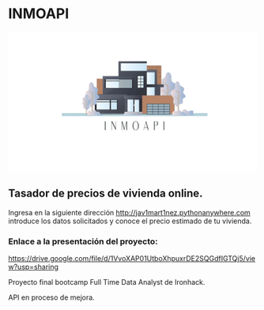 # INMOAPI
![PORTADA.jpg](static/images/PORTADA.jpg)

## Tasador de precios de vivienda online.
Ingresa en la siguiente dirección http://jav1mart1nez.pythonanywhere.com introduce los datos solicitados y conoce el precio estimado de tu vivienda.

### Enlace a la presentación del proyecto:
https://drive.google.com/file/d/1VvoXAP01UtboXhpuxrDE2SQGdfIGTQj5/view?usp=sharing

Proyecto final bootcamp Full Time Data Analyst de Ironhack.

API en proceso de mejora.

